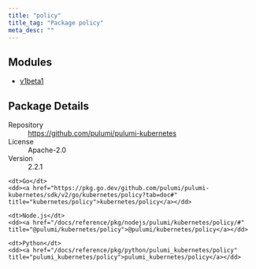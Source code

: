 ```yaml
---
title: "policy"
title_tag: "Package policy"
meta_desc: ""
---
```


<!-- WARNING: this file was generated by Pulumi Docs Generator. -->
<!-- Do not edit by hand unless you're certain you know what you are doing! -->



<h2 id="modules">Modules</h2>
<ul class="api">
    <li><a href="v1beta1/" title="v1beta1"><span class="symbol module"></span>v1beta1</a></li>
</ul>

<h2 id="package-details">Package Details</h2>
<dl class="package-details">
	<dt>Repository</dt>
	<dd><a href="https://github.com/pulumi/pulumi-kubernetes">https://github.com/pulumi/pulumi-kubernetes</a></dd>
	<dt>License</dt>
	<dd>Apache-2.0</dd>
	<dt>Version</dt>
	<dd>2.2.1</dd>
</dl>



<dl class="tabular">

    <dt>Go</dt>
    <dd><a href="https://pkg.go.dev/github.com/pulumi/pulumi-kubernetes/sdk/v2/go/kubernetes/policy?tab=doc#" title="kubernetes/policy">kubernetes/policy</a></dd>

    <dt>Node.js</dt>
    <dd><a href="/docs/reference/pkg/nodejs/pulumi/kubernetes/policy/#" title="@pulumi/kubernetes/policy">@pulumi/kubernetes/policy</a></dd>

    <dt>Python</dt>
    <dd><a href="/docs/reference/pkg/python/pulumi_kubernetes/policy" title="pulumi_kubernetes/policy">pulumi_kubernetes/policy</a></dd>

</dl>

